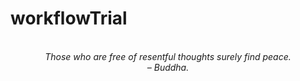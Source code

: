 # workflowTrial
<!-- QUOTE:START -->
<p align="center"><br><i>Those who are free of resentful thoughts surely find peace.</i><br><i>– Buddha.</i><br></p>
<!-- QUOTE:END -->

